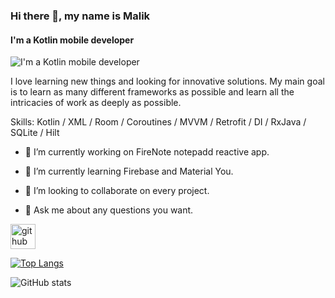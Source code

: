 








### Hi there 👋, my name is Malik

#### I'm a Kotlin mobile developer

![I'm a Kotlin mobile developer](https://kotlinexpertise.com/wp-content/uploads/2017/05/IMG_5812.png)

I love learning new things and looking for innovative solutions. My main goal is to learn as many different frameworks as possible and learn all the intricacies of work as deeply as possible. 

Skills: Kotlin / XML / Room / Coroutines / MVVM / Retrofit / DI / RxJava / SQLite / Hilt

- 🔭 I’m currently working on FireNote notepadd reactive app. 

- 🌱 I’m currently learning Firebase and Material You. 

- 👯 I’m looking to collaborate on every project. 

- 💬 Ask me about any questions you want. 

[<img src='https://cdn.jsdelivr.net/npm/simple-icons@3.0.1/icons/github.svg' alt='github' height='40'>](https://github.com/T8RIN)  

[![Top Langs](https://github-readme-stats.vercel.app/api/top-langs/?username=T8RIN)](https://github.com/anuraghazra/github-readme-stats)

![GitHub stats](https://github-readme-stats.vercel.app/api?username=T8RIN&show_icons=true)  
